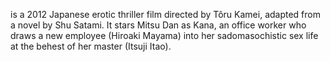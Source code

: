 is a 2012 Japanese erotic thriller film directed by Tôru Kamei, adapted from a novel by Shu Satami. It stars Mitsu Dan as Kana, an office worker who draws a new employee (Hiroaki Mayama) into her sadomasochistic sex life at the behest of her master (Itsuji Itao).
